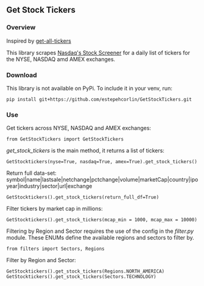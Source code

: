 ## Get Stock Tickers

### Overview
Inspired by [get-all-tickers](https://github.com/shilewenuw/get_all_tickers)

This library scrapes [Nasdaq's Stock Screener](https://www.nasdaq.com/market-activity/stocks/screener) for a daily list 
of tickers for the NYSE, NASDAQ amd AMEX exchanges.

### Download
This library is not available on PyPi. To include it in your venv, run:
```
pip install git+https://github.com/estepehcorlin/GetStockTickers.git
```

### Use
Get tickers across NYSE, NASDAQ and AMEX exchanges:
```
from GetStockTickers import GetStockTickers
```

*get_stock_tickers* is the main method, it returns a list of tickers:
```
GetStocktickers(nyse=True, nasdaq=True, amex=True).get_stock_tickers()
```

Return full data-set: 
symbol|name|lastsale|netchange|pctchange|volume|marketCap|country|ipoyear|industry|sector|url|exchange
```
GetStocktickers().get_stock_tickers(return_full_df=True)
```

Filter tickers by market cap in millions:
```
GetStocktickers().get_stock_tickers(mcap_min = 1000, mcap_max = 10000)
```

Filtering by Region and Sector requires the use of the config in the *filter.py* module.
These ENUMs define the available regions and sectors to filter by.
```
from filters import Sectors, Regions
```

Filter by Region and Sector:
```
GetStocktickers().get_stock_tickers(Regions.NORTH_AMERICA)
GetStocktickers().get_stock_tickers(Sectors.TECHNOLOGY)
```
